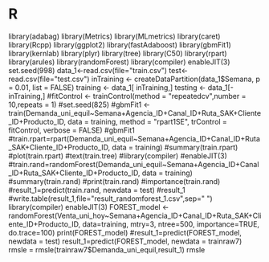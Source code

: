 # R
library(adabag)
library(Metrics)
library(MLmetrics)
library(caret)
library(Rcpp)
library(ggplot2)
library(fastAdaboost)
library(gbmFit1)
library(kernlab)
library(plyr)
library(tree)
library(C50)
library(rpart)
library(arules)
library(randomForest)
library(compiler)
enableJIT(3)
set.seed(998)
data_1<-read.csv(file="train.csv")
test<-read.csv(file="test.csv")
inTraining <- createDataPartition(data_1$Semana, p = 0.01, list = FALSE)
training <- data_1[ inTraining,]
testing  <- data_1[-inTraining,]
#fitControl <- trainControl(method = "repeatedcv",number = 10,repeats = 1)
#set.seed(825)
#gbmFit1 <- train(Demanda_uni_equil~Semana+Agencia_ID+Canal_ID+Ruta_SAK+Cliente_ID+Producto_ID, data = training, method = "rpart1SE", trControl = fitControl, verbose = FALSE)
#gbmFit1
#train.rpart=rpart(Demanda_uni_equil~Semana+Agencia_ID+Canal_ID+Ruta_SAK+Cliente_ID+Producto_ID, data = training)
#summary(train.rpart)
#plot(train.rpart)
#text(train.tree)
#library(compiler)
#enableJIT(3)
#train.rand=randomForest(Demanda_uni_equil~Semana+Agencia_ID+Canal_ID+Ruta_SAK+Cliente_ID+Producto_ID, data = training)
#summary(train.rand)
#print(train.rand)
#importance(train.rand)
#result_1=predict(train.rand, newdata = test)
#result_1
#write.table(result_1,file="result_randomforest_1.csv",sep=" ")
library(compiler)
enableJIT(3)
FOREST_model <- randomForest(Venta_uni_hoy~Semana+Agencia_ID+Canal_ID+Ruta_SAK+Cliente_ID+Producto_ID, data=training, mtry=3, ntree=500, importance=TRUE, do.trace=100)
print(FOREST_model)
#result_1=predict(FOREST_model, newdata = test)
result_1=predict(FOREST_model, newdata = trainraw7)
rmsle = rmsle(trainraw7$Demanda_uni_equil,result_1)
rmsle
